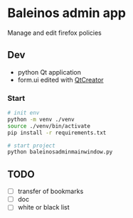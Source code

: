 # Baleinos admin app

Manage and edit firefox policies

## Dev

- python Qt application
- form.ui edited with [QtCreator](https://doc.qt.io)

### Start

```bash
# init env
python -m venv ./venv
source ./venv/bin/activate
pip install -r requirements.txt

# start project
python baleinosadminmainwindow.py
```

## TODO

- [ ] transfer of bookmarks
- [ ] doc
- [ ] white or black list
